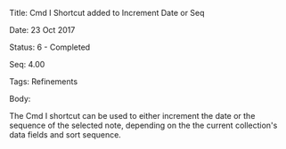 Title:  Cmd I Shortcut added to Increment Date or Seq

Date:   23 Oct 2017

Status: 6 - Completed

Seq:    4.00

Tags:   Refinements

Body:   
 
The Cmd I shortcut can be used to either increment the date or the sequence of the selected note, depending on the the current collection's data fields and sort sequence. 

